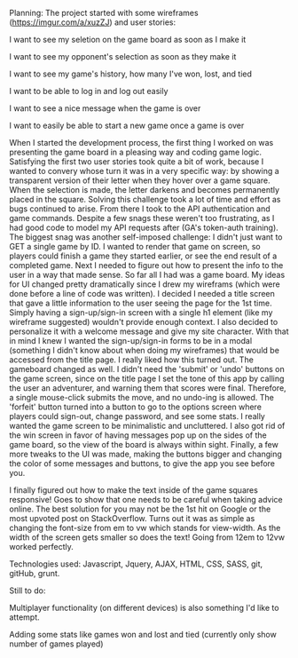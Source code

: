 Planning:
The project started with some wireframes (https://imgur.com/a/xuzZJ) and user stories:

  I want to see my seletion on the game board as soon as I make it

  I want to see my opponent's selection as soon as they make it

  I want to see my game's history, how many I've won, lost, and tied

  I want to be able to log in and log out easily

  I want to see a nice message when the game is over

  I want to easily be able to start a new game once a game is over


When I started the development process, the first thing I worked on was presenting
the game board in a pleasing way and coding game logic. Satisfying the first two user stories
took quite a bit of work, because I wanted to convery whose turn it was in a very specific way:
by showing a transparent version of their letter when they hover over a game square. When the selection
is made, the letter darkens and becomes permanently placed in the square. Solving this challenge
took a lot of time and effort as bugs continued to arise.
From there I took to the API authentication and game commands. Despite a few snags these weren't
too frustrating, as I had good code to model my API requests after (GA's token-auth training).
The biggest snag was another self-imposed challenge: I didn't just want to GET a single game by ID.
I wanted to render that game on screen, so players could finish a game they started earlier, or see
the end result of a completed game.
Next I needed to figure out how to present the info to the user in a way that made sense. So far all I had
was a game board. My ideas for UI changed pretty dramatically since I drew my wireframs (which were done
before a line of code was written). I decided I needed a title screen that gave a little information to the
user seeing the page for the 1st time. Simply having a sign-up/sign-in screen with a single h1 element (like my
wireframe suggested) wouldn't provide enough context. I also decided to personalize it with a welcome message
and give my site character. With that in mind I knew I wanted the sign-up/sign-in forms to be in a modal
(something I didn't know about when doing my wireframes) that would be accessed from the title page. I really liked
how this turned out. The gameboard changed as well. I didn't need the 'submit' or 'undo' buttons on the game screen,
since on the title page I set the tone of this app by calling the user an adventurer, and warning them that scores were
final. Therefore, a single mouse-click submits the move, and no undo-ing is allowed. The 'forfeit' button turned
into a button to go to the options screen where players could sign-out, change password, and see some stats.
I really wanted the game screen to be minimalistic and uncluttered. I also got rid of the win screen in favor
of having messages pop up on the sides of the game board, so the view of the board is always within sight.
Finally, a few more tweaks to the UI was made, making the buttons bigger and changing the color of some messages
and buttons, to give the app you see before you.

I finally figured out how to make the text inside of the game squares responsive! Goes to show
that one needs to be careful when taking advice online. The best solution for you may not be
the 1st hit on Google or the most upvoted post on StackOverflow. Turns out it was as simple as
changing the font-size from em to vw which stands for view-width. As the width of the screen
gets smaller so does the text! Going from 12em to 12vw worked perfectly.


Technologies used:
Javascript, Jquery, AJAX, HTML, CSS, SASS, git, gitHub, grunt.


Still to do:


Multiplayer functionality (on different devices) is also something I'd like to attempt.

Adding some stats like games won and lost and tied (currently only show number of games played)
